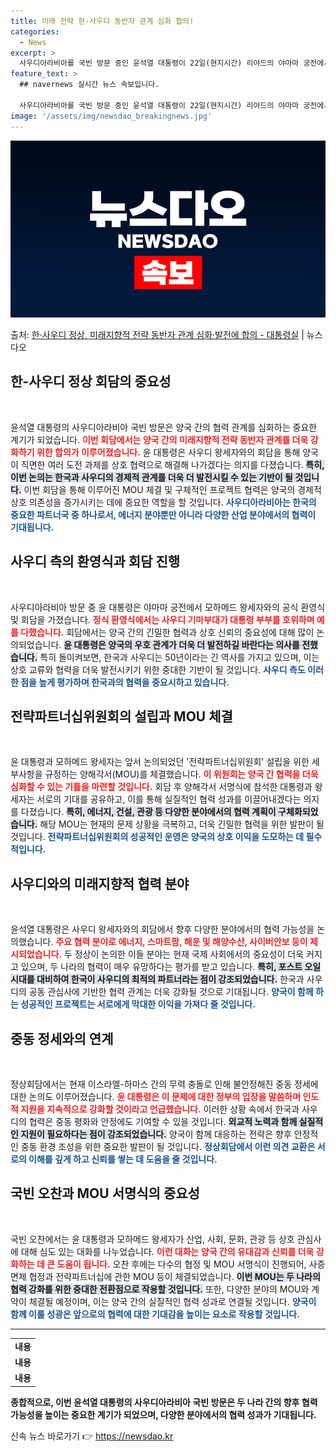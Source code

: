 ```yaml
---
title: 미래 전략 한·사우디 동반자 관계 심화 합의!
categories:
  - News
excerpt: >
  사우디아라비아를 국빈 방문 중인 윤석열 대통령이 22일(현지시간) 리야드의 야마마 궁전에서 모하메드 빈 살만…
feature_text: >
  ## navernews 실시간 뉴스 속보입니다.

  사우디아라비아를 국빈 방문 중인 윤석열 대통령이 22일(현지시간) 리야드의 야마마 궁전에서 모하메드 빈 살만…
image: '/assets/img/newsdao_breakingnews.jpg'
---
```


![뉴스다오 속보](/assets/img/newsdao_breakingnews.jpg)

<p>출처: <a href="https://newsdao.kr/2273" rel="dofollow">한·사우디 정상, 미래지향적 전략 동반자 관계 심화·발전에 합의 - 대통령실</a> | 뉴스다오</p>

<h2 data-ke-size="size26">한-사우디 정상 회담의 중요성</h2>

<p data-ke-size="size16">&nbsp;</p>

윤석열 대통령의 사우디아라비아 국빈 방문은 양국 간의 협력 관계를 심화하는 중요한 계기가 되었습니다. <b><span style="color: #ee2323;">이번 회담에서는 양국 간의 미래지향적 전략 동반자 관계를 더욱 강화하기 위한 합의가 이루어졌습니다.</span></b> 윤 대통령은 사우디 왕세자와의 회담을 통해 양국이 직면한 여러 도전 과제를 상호 협력으로 해결해 나가겠다는 의지를 다졌습니다. <b><span style="background-color: #21538527;">특히, 이번 논의는 한국과 사우디의 경제적 관계를 더욱 더 발전시킬 수 있는 기반이 될 것입니다.</span></b> 이번 회담을 통해 이루어진 MOU 체결 및 구체적인 프로젝트 협력은 양국의 경제적 상호 의존성을 증가시키는 데에 중요한 역할을 할 것입니다. <b><span style="color: #1a5490;">사우디아라비아는 한국의 중요한 파트너국 중 하나로서, 에너지 분야뿐만 아니라 다양한 산업 분야에서의 협력이 기대됩니다.</span></b>

<h2 data-ke-size="size26">사우디 측의 환영식과 회담 진행</h2>

<p data-ke-size="size16">&nbsp;</p>

사우디아라비아 방문 중 윤 대통령은 야마마 궁전에서 모하메드 왕세자와의 공식 환영식 및 회담을 가졌습니다. <b><span style="color: #ee2323;">정식 환영식에서는 사우디 기마부대가 대통령 부부를 호위하며 예를 다했습니다.</span></b> 회담에서는 양국 간의 긴밀한 협력과 상호 신뢰의 중요성에 대해 많이 논의되었습니다. <b><span style="background-color: #21538527;">윤 대통령은 양국의 우호 관계가 더욱 더 발전하길 바란다는 의사를 전했습니다.</span></b> 특히 돌이켜보면, 한국과 사우디는 50년이라는 긴 역사를 가지고 있으며, 이는 상호 교류와 협력을 더욱 발전시키기 위한 중대한 기반이 될 것입니다. <b><span style="color: #1a5490;">사우디 측도 이러한 점을 높게 평가하며 한국과의 협력을 중요시하고 있습니다.</span></b>

<h2 data-ke-size="size26">전략파트너십위원회의 설립과 MOU 체결</h2>

<p data-ke-size="size16">&nbsp;</p>

윤 대통령과 모하메드 왕세자는 앞서 논의되었던 '전략파트너십위원회' 설립을 위한 세부사항을 규정하는 양해각서(MOU)를 체결했습니다. <b><span style="color: #ee2323;">이 위원회는 양국 간 협력을 더욱 심화할 수 있는 기틀을 마련할 것입니다.</span></b> 회담 후 양해각서 서명식에 참석한 대통령과 왕세자는 서로의 기대를 공유하고, 이를 통해 실질적인 협력 성과를 이끌어내겠다는 의지를 다졌습니다. <b><span style="background-color: #21538527;">특히, 에너지, 건설, 관광 등 다양한 분야에서의 협력 계획이 구체화되었습니다.</span></b> 해당 MOU는 현재의 문제 상황을 극복하고, 더욱 긴밀한 협력을 위한 발판이 될 것입니다. <b><span style="color: #1a5490;">전략파트너십위원회의 성공적인 운영은 양국의 상호 이익을 도모하는 데 필수적입니다.</span></b>

<h2 data-ke-size="size26">사우디와의 미래지향적 협력 분야</h2>

<p data-ke-size="size16">&nbsp;</p>

윤석열 대통령은 사우디 왕세자와의 회담에서 향후 다양한 분야에서의 협력 가능성을 논의했습니다. <b><span style="color: #ee2323;">주요 협력 분야로 에너지, 스마트팜, 해운 및 해양수산, 사이버안보 등이 제시되었습니다.</span></b> 두 정상이 논의한 이들 분야는 현재 국제 사회에서의 중요성이 더욱 커지고 있으며, 두 나라의 협력이 매우 유망하다는 평가를 받고 있습니다. <b><span style="background-color: #21538527;">특히, 포스트 오일 시대를 대비하여 한국이 사우디의 최적의 파트너라는 점이 강조되었습니다.</span></b> 한국과 사우디의 공동 관심사에 기반한 협력 관계는 더욱 강화될 것으로 기대됩니다. <b><span style="color: #1a5490;">양국이 함께 하는 성공적인 프로젝트는 서로에게 막대한 이익을 가져다 줄 것입니다.</span></b>

<h2 data-ke-size="size26">중동 정세와의 연계</h2>

<p data-ke-size="size16">&nbsp;</p>

정상회담에서는 현재 이스라엘-하마스 간의 무력 충돌로 인해 불안정해진 중동 정세에 대한 논의도 이루어졌습니다. <b><span style="color: #ee2323;">윤 대통령은 이 문제에 대한 정부의 입장을 말씀하며 인도적 지원을 지속적으로 강화할 것이라고 언급했습니다.</span></b> 이러한 상황 속에서 한국과 사우디의 협력은 중동 평화와 안정에도 기여할 수 있을 것입니다. <b><span style="background-color: #21538527;">외교적 노력과 함께 실질적인 지원이 필요하다는 점이 강조되었습니다.</span></b> 양국이 함께 대응하는 전략은 향후 안정적인 중동 환경 조성을 위한 중요한 발판이 될 것입니다. <b><span style="color: #1a5490;">정상회담에서 이런 의견 교환은 서로의 이해를 깊게 하고 신뢰를 쌓는 데 도움을 줄 것입니다.</span></b>

<h2 data-ke-size="size26">국빈 오찬과 MOU 서명식의 중요성</h2>

<p data-ke-size="size16">&nbsp;</p>

국빈 오찬에서는 윤 대통령과 모하메드 왕세자가 산업, 사회, 문화, 관광 등 상호 관심사에 대해 심도 있는 대화를 나누었습니다. <b><span style="color: #ee2323;">이런 대화는 양국 간의 유대감과 신뢰를 더욱 강화하는 데 큰 도움이 됩니다.</span></b> 오찬 후에는 다수의 협정 및 MOU 서명식이 진행되어, 사증 면제 협정과 전략파트너십에 관한 MOU 등이 체결되었습니다. <b><span style="background-color: #21538527;">이번 MOU는 두 나라의 협력 강화를 위한 중대한 전환점으로 작용할 것입니다.</span></b> 또한, 다양한 분야의 MOU와 계약이 체결될 예정이며, 이는 양국 간의 실질적인 협력 성과로 연결될 것입니다. <b><span style="color: #1a5490;">양국이 함께 이룰 성광은 앞으로의 협력에 대한 기대감을 높이는 요소로 작용할 것입니다.</span></b>

<hr>

<table style="width: 100%;">
  <tr>
    <td style="text-align: center; height: 17px;"><b>내용</b></td>
  </tr>
  <tr>
    <td style="text-align: center; height: 17px;"><b>내용</b></td>
  </tr>
  <tr>
    <td style="text-align: center; height: 17px;"><b>내용</b></td>
  </tr>
</table> 

<p data-ke-size="size16"></p>

<b>종합적으로, 이번 윤석열 대통령의 사우디아라비아 국빈 방문은 두 나라 간의 향후 협력 가능성을 높이는 중요한 계기가 되었으며, 다양한 분야에서의 협력 성과가 기대됩니다.</b> 

신속 뉴스 바로가기 👉 <a href="https://newsdao.kr" rel="dofollow">https://newsdao.kr</a>



